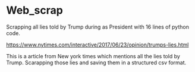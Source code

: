 # Web_scrap
Scrapping all lies told by Trump during as President with 16 lines of python code.

https://www.nytimes.com/interactive/2017/06/23/opinion/trumps-lies.html

This is a article from New york times which mentions all the lies told by Trump.
Scarapping those lies and saving them in a structured csv format.
